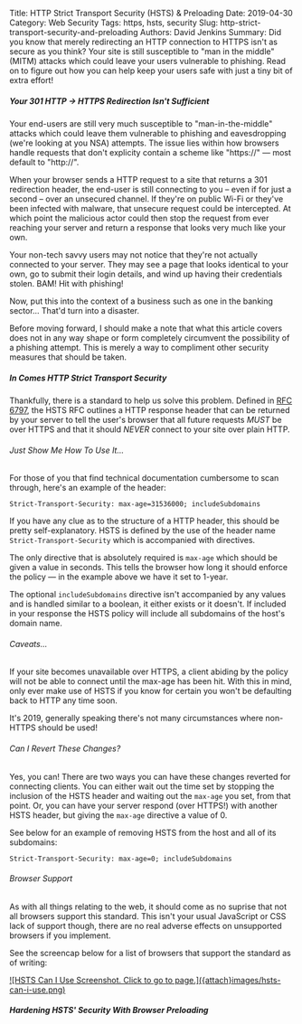 Title: HTTP Strict Transport Security (HSTS) &amp; Preloading
Date: 2019-04-30
Category: Web Security
Tags: https, hsts, security
Slug: http-strict-transport-security-and-preloading
Authors: David Jenkins
Summary: Did you know that merely redirecting an HTTP connection to HTTPS
         isn't as secure as you think? Your site is still susceptible to "man in the middle" (MITM) attacks
         which could leave your users vulnerable to phishing. Read on to figure out how you can help keep
         your users safe with just a tiny bit of extra effort!



##### Your 301 HTTP &rarr; HTTPS Redirection Isn't Sufficient

Your end-users are still very much susceptible to "man-in-the-middle" attacks which
could leave them vulnerable to phishing and eavesdropping (we're looking
at you NSA) attempts. The issue lies within how browsers handle requests that don't
explicity contain a scheme like "https://" &mdash; most default to "http://".

When your browser sends a HTTP request to a site that returns a 301 redirection
header, the end-user is still connecting to you &ndash; even if for just a second &ndash;
over an unsecured channel. If they're on public Wi-Fi or they've been infected with malware,
that unsecure request could be intercepted. At which point the malicious actor could then
stop the request from ever reaching your server and return a response that looks very much
like your own.

Your non-tech savvy users may not notice that they're not actually connected to your server.
They may see a page that looks identical to your own, go to submit their login details, and
wind up having their credentials stolen. BAM! Hit with phishing!

Now, put this into the context of a business such as
one in the banking sector... That'd turn into a disaster.

Before moving forward, I should make a note that what this article covers does not in any way
shape or form completely circumvent the possibility of a phishing attempt. This is merely
a way to compliment other security measures that should be taken.



##### In Comes HTTP Strict Transport Security

Thankfully, there is a standard to help us solve this problem. Defined in
[RFC 6797](https://tools.ietf.org/html/rfc6797), the HSTS RFC outlines a HTTP response header
that can be returned by your server to tell the user's browser that all future requests
*MUST* be over HTTPS and that it should *NEVER* connect to your site over plain HTTP.


###### Just Show Me How To Use It...
For those of you that find technical documentation cumbersome to scan through, here's
an example of the header:

```
Strict-Transport-Security: max-age=31536000; includeSubdomains
```

If you have any clue as to the structure of a HTTP header, this should be pretty self-explanatory. HSTS
is defined by the use of the header name `Strict-Transport-Security` which is accompanied with directives.

The only directive that is absolutely required is `max-age` which should be given
a value in seconds. This tells the browser how long it should enforce the policy
&mdash; in the example above we have it set to 1-year.

The optional `includeSubdomains` directive isn't accompanied by any values and is handled similar to a boolean,
it either exists or it doesn't. If included in your response the HSTS policy will include all subdomains
of the host's domain name.


###### Caveats...
If your site becomes unavailable over HTTPS, a client abiding by the policy will not be able to
connect until the max-age has been hit. With this in mind, only ever make use of HSTS if you
know for certain you won't be defaulting back to HTTP any time soon.

It's 2019, generally speaking there's not many circumstances where non-HTTPS should be used!


###### Can I Revert These Changes?

Yes, you can! There are two ways you can have these changes reverted for connecting clients. You can either wait
out the time set by stopping the inclusion of the HSTS header and waiting out the `max-age` you set,
from that point. Or, you can have your server respond (over HTTPS!) with another HSTS header, but
giving the `max-age` directive a value of 0.

See below for an example of removing HSTS from the host and all of its subdomains:

```
Strict-Transport-Security: max-age=0; includeSubdomains
```


###### Browser Support

As with all things relating to the web, it should come as no suprise that not all
browsers support this standard. This isn't your usual JavaScript or CSS lack of support
though, there are no real adverse effects on unsupported browsers if you implement.

See the screencap below for a list of browsers that support the standard as of writing:

<a href="https://caniuse.com/#feat=stricttransportsecurity" target="_blank">
  ![HSTS Can I Use Screenshot. Click to go to page.]({attach}images/hsts-can-i-use.png)
</a>



##### Hardening HSTS' Security With Browser Preloading


